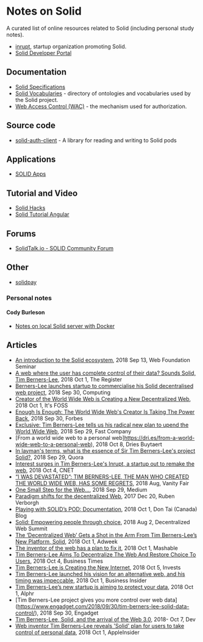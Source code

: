 # Notes on Solid

A curated list of online resources related to Solid (including personal study notes).

- [inrupt](https://www.inrupt.com/), startup organization promoting Solid.
- [Solid Developer Portal](https://solid.inrupt.com/docs/)

## Documentation

- [Solid Specifications](https://github.com/solid/solid-spec)
- [Solid Vocabularies](https://github.com/solid/vocab) - directory of ontologies and vocabularies used by the Solid project.
- [Web Access Control (WAC)](https://github.com/solid/web-access-control-spec) - the mechanism used for authorization.

## Source code

- [solid-auth-client](https://github.com/solid/solid-auth-client) - A library for reading and writing to Solid pods

## Applications

- [SOLID Apps](https://github.com/solid/solid-apps)

## Tutorial and Video

- [Solid Hacks](https://solid.gitbook.io/solid-hacks/)
- [Solid Tutorial Angular](https://github.com/solid/solid-tutorial-angular)


## Forums

- [SolidTalk.io - SOLID Community Forum](https://www.SolidTalk.io)

## Other

- [solidpay](https://docs.solidpay.org/)

### Personal notes

#### Cody Burleson

- [Notes on local Solid server with Docker](cburleson/notes-local-solid-server-with-docker.md)

## Articles

- [An introduction to the Solid ecosystem](https://rubenverborgh.github.io/Web-Foundation-2018/), 2018 Sep 13, Web Foundation Seminar
- [A web where the user has complete control of their data? Sounds Solid, Tim Berners-Lee](https://www.theregister.co.uk/2018/10/01/tim_berners_lee_solid_inrupt/), 2018 Oct 1, The Register
- [Berners-Lee launches startup to commercialise his Solid decentralised web project](https://www.computing.co.uk/ctg/news/3063625/berners-lee-launches-startup-to-commercialise-his-solid-decentralised-web-project), 2018 Sep 30, Computing
- [Creator of the World Wide Web is Creating a New Decentralized Web](https://itsfoss.com/solid-decentralized-web/), 2018 Oct 1, It's FOSS
- [Enough Is Enough: The World Wide Web's Creator Is Taking The Power Back](https://www.forbes.com/sites/jasonevangelho/2018/09/30/enough-is-enough-death-to-the-world-wide-web-as-we-know-it/#2b4b33077007), 2018 Sep 30, Forbes
- [Exclusive: Tim Berners-Lee tells us his radical new plan to upend the World Wide Web](https://www.fastcompany.com/90243936/exclusive-tim-berners-lee-tells-us-his-radical-new-plan-to-upend-the-world-wide-web), 2018 Sep 29, Fast Company
- [From a world wide web to a personal web]https://dri.es/from-a-world-wide-web-to-a-personal-web), 2018 Oct 8, Dries Buytaert
- [In layman's terms, what is the essence of Sir Tim Berners-Lee's project Solid?](https://www.quora.com/In-laymans-terms-what-is-the-essence-of-Sir-Tim-Berners-Lees-project-Solid/answer/Ruben-Verborgh), 2018 Sep 29, Quora
- [Interest surges in Tim Berners-Lee's Inrupt, a startup out to remake the web](https://www.cnet.com/news/interest-surges-in-tim-berners-lees-inrupt-startup-to-remake-the-web/), 2018 Oct 4, CNET
- [“I WAS DEVASTATED”: TIM BERNERS-LEE, THE MAN WHO CREATED THE WORLD WIDE WEB, HAS SOME REGRETS](https://www.vanityfair.com/news/2018/07/the-man-who-created-the-world-wide-web-has-some-regrets), 2018 Aug, Vanity Fair 
- [One Small Step for the Web…](https://medium.com/@timberners_lee/one-small-step-for-the-web-87f92217d085), 2018 Sep 29, Medium
- [Paradigm shifts for the decentralized Web](https://ruben.verborgh.org/blog/2017/12/20/paradigm-shifts-for-the-decentralized-web/), 2017 Dec 20, Ruben Verborgh
- [Playing with SOLID’s POD: Documentation](http://dontai.com/wp/2018/10/01/playing-with-solids-pod-documentation/), 2018 Oct 1, Don Tai (Canada) Blog
- [Solid: Empowering people through choice](https://solid.github.io/dweb-summit-2018/), 2018 Aug 2, Decentralized Web Summit
- [The ‘Decentralized Web’ Gets a Shot in the Arm From Tim Berners-Lee’s New Platform, Solid](https://www.adweek.com/digital/the-decentralized-web-gets-a-shot-in-the-arm-from-tim-berners-lees-new-platform-solid/), 2018 Oct 1, Adweek
- [The inventor of the web has a plan to fix it](https://mashable.com/video/tim-berners-lee-new-decentralized-internet-solid-inrupt/#6iN34jWEaaqt), 2018 Oct 1, Mashable
- [Tim Berners-Lee Aims To Decentralize The Web And Restore Choice To Users](http://en.businesstimes.cn/articles/103713/20181004/tim-berners-lee-aims-decentralize-web-restore-choice-users.htm), 2018 Oct 4, Business Times
- [Tim Berners-Lee is Creating the New Internet](https://www.invests.com/2018/10/05/tim-berners-lee-is-creating-the-new-internet/), 2018 Oct 5, Invests
- [Tim Berners-Lee launched his vision for an alternative web, and his timing was impeccable](https://www.businessinsider.com/tim-berners-lee-reveals-vision-alternative-web-solid-2018-10), 2018 Oct 1, Business Insider
- [Tim Berners-Lee’s new startup is aiming to protect your data](http://www.alphr.com/startups/1009985/tim-berners-lee-s-new-startup-is-aiming-to-protect-your-data), 2018 Oct 1, Alphr
- [Tim Berners-Lee project gives you more control over web data] (https://www.engadget.com/2018/09/30/tim-berners-lee-solid-data-control/), 2018 Sep 30, Engadget
- [Tim Berners-Lee, Solid, and the arrival of the Web 3.0](https://dev.to/krtb/tim-berners-lee-solid-and-the-arrival-of-the-web-30-4fg7), 2018- Oct 7, Dev
- [Web inventor Tim Berners-Lee reveals 'Solid' plan for users to take control of personal data](https://appleinsider.com/articles/18/10/01/web-inventor-tim-berners-lee-reveals-solid-plan-for-users-to-take-control-of-personal-data), 2018 Oct 1, AppleInsider